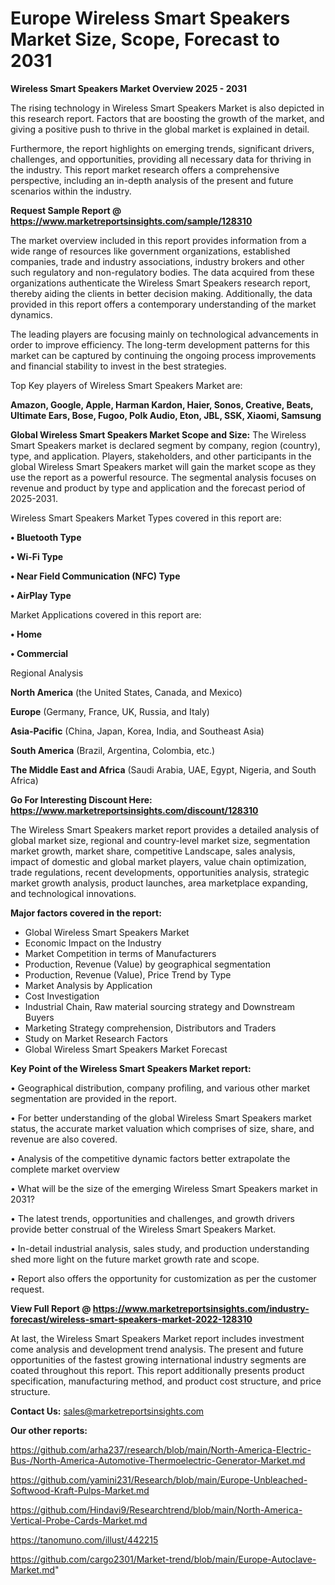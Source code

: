 # Europe Wireless Smart Speakers Market Size, Scope, Forecast to 2031

<Strong> Wireless Smart Speakers Market Overview 2025 - 2031</strong>

The rising technology in Wireless Smart Speakers Market is also depicted in this research report. Factors that are boosting the growth of the market, and giving a positive push to thrive in the global market is explained in detail.

Furthermore, the report highlights on emerging trends, significant drivers, challenges, and opportunities, providing all necessary data for thriving in the industry. This report market research offers a comprehensive perspective, including an in-depth analysis of the present and future scenarios within the industry.

<strong>Request Sample Report @ <a href=https://www.marketreportsinsights.com/sample/128310>https://www.marketreportsinsights.com/sample/128310</a></strong>

The market overview included in this report provides information from a wide range of resources like government organizations, established companies, trade and industry associations, industry brokers and other such regulatory and non-regulatory bodies. The data acquired from these organizations authenticate the Wireless Smart Speakers research report, thereby aiding the clients in better decision making. Additionally, the data provided in this report offers a contemporary understanding of the market dynamics.

The leading players are focusing mainly on technological advancements in order to improve efficiency. The long-term development patterns for this market can be captured by continuing the ongoing process improvements and financial stability to invest in the best strategies.

Top Key players of Wireless Smart Speakers Market are:

<strong>Amazon, Google, Apple, Harman Kardon, Haier, Sonos, Creative, Beats, Ultimate Ears, Bose, Fugoo, Polk Audio, Eton, JBL, SSK, Xiaomi, Samsung</strong>

<strong><b>Global Wireless Smart Speakers Market Scope and Size:</b></strong>
The Wireless Smart Speakers market is declared segment by company, region (country), type, and application. Players, stakeholders, and other participants in the global Wireless Smart Speakers market will gain the market scope as they use the report as a powerful resource. The segmental analysis focuses on revenue and product by type and application and the forecast period of 2025-2031.

Wireless Smart Speakers Market Types covered in this report are:

<strong>• Bluetooth Type

• Wi-Fi Type

• Near Field Communication (NFC) Type

• AirPlay Type</strong>

Market Applications covered in this report are:

<strong>• Home

• Commercial</strong> 

Regional Analysis

<strong>North America</strong> (the United States, Canada, and Mexico)

<strong>Europe</strong> (Germany, France, UK, Russia, and Italy)

<strong>Asia-Pacific</strong> (China, Japan, Korea, India, and Southeast Asia)

<strong>South America</strong> (Brazil, Argentina, Colombia, etc.)

<strong>The Middle East and Africa</strong> (Saudi Arabia, UAE, Egypt, Nigeria, and South Africa)

<strong>Go For Interesting Discount Here: <a href=https://www.marketreportsinsights.com/discount/128310>https://www.marketreportsinsights.com/discount/128310</a></strong>

The Wireless Smart Speakers market report provides a detailed analysis of global market size, regional and country-level market size, segmentation market growth, market share, competitive Landscape, sales analysis, impact of domestic and global market players, value chain optimization, trade regulations, recent developments, opportunities analysis, strategic market growth analysis, product launches, area marketplace expanding, and technological innovations.

<strong><b>Major factors covered in the report:</b></strong>
<ul>
  <li>Global Wireless Smart Speakers Market </li>
  <li>Economic Impact on the Industry</li>
  <li>Market Competition in terms of Manufacturers</li>
  <li>Production, Revenue (Value) by geographical segmentation</li>
  <li>Production, Revenue (Value), Price Trend by Type</li>
  <li>Market Analysis by Application</li>
  <li>Cost Investigation</li>
  <li>Industrial Chain, Raw material sourcing strategy and Downstream Buyers</li>
  <li>Marketing Strategy comprehension, Distributors and Traders</li>
  <li>Study on Market Research Factors</li>
  <li>Global Wireless Smart Speakers Market Forecast</li>
</ul>

<strong><b>Key Point of the Wireless Smart Speakers Market report:</b></strong>

• Geographical distribution, company profiling, and various other market segmentation are provided in the report.

• For better understanding of the global Wireless Smart Speakers market status, the accurate market valuation which comprises of size, share, and revenue are also covered.

• Analysis of the competitive dynamic factors better extrapolate the complete market overview

• What will be the size of the emerging Wireless Smart Speakers market in 2031?

• The latest trends, opportunities and challenges, and growth drivers provide better construal of the Wireless Smart Speakers Market.

• In-detail industrial analysis, sales study, and production understanding shed more light on the future market growth rate and scope.

• Report also offers the opportunity for customization as per the customer request.

<strong><b>View Full Report @ <a href=https://www.marketreportsinsights.com/industry-forecast/wireless-smart-speakers-market-2022-128310>https://www.marketreportsinsights.com/industry-forecast/wireless-smart-speakers-market-2022-128310</a></b></strong>


At last, the Wireless Smart Speakers Market report includes investment come analysis and development trend analysis. The present and future opportunities of the fastest growing international industry segments are coated throughout this report. This report additionally presents product specification, manufacturing method, and product cost structure, and price structure.

<strong>Contact Us:</strong>
sales@marketreportsinsights.com

<strong>Our other reports:</strong>

<a href=https://github.com/arha237/research/blob/main/North-America-Electric-Bus-/North-America-Automotive-Thermoelectric-Generator-Market.md>https://github.com/arha237/research/blob/main/North-America-Electric-Bus-/North-America-Automotive-Thermoelectric-Generator-Market.md</a>

<a href=https://github.com/yamini231/Research/blob/main/Europe-Unbleached-Softwood-Kraft-Pulps-Market.md>https://github.com/yamini231/Research/blob/main/Europe-Unbleached-Softwood-Kraft-Pulps-Market.md</a>

<a href=https://github.com/Hindavi9/Researchtrend/blob/main/North-America-Vertical-Probe-Cards-Market.md>https://github.com/Hindavi9/Researchtrend/blob/main/North-America-Vertical-Probe-Cards-Market.md</a>

<a href=https://tanomuno.com/illust/442215>https://tanomuno.com/illust/442215</a>

<a href=https://github.com/cargo2301/Market-trend/blob/main/Europe-Autoclave-Market.md>https://github.com/cargo2301/Market-trend/blob/main/Europe-Autoclave-Market.md</a>"
